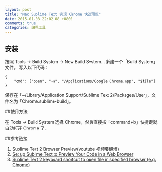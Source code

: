 ```yaml
---
layout: post
title: "Mac Sublime Text 实现 Chrome 快速预览"
date: 2015-01-08 22:02:08 +0800
comments: true
categories: 编程工具
---
```

## 安装

按照 Tools -> Build System -> New Build System... 新建一个「Build System」文件。
写入以下代码：

```
{
    "cmd": ["open", "-a", "/Applications/Google Chrome.app", "$file"]
}
```

保存在「~/Library/Application Support/Sublime Text 2/Packages/User」，文件名为「Chrome.sublime-build」。

##使用方法

在 Tools -> Build System 选择 Chrome，然后直接按「command+b」快捷键就自动打开 Chrome 了。

##参考链接
1. [Sublime Text 2 Browser Preview(youtube 视频要翻墙)](https://www.youtube.com/watch?v=u8ufaPD-AnQ)
2. [Set up Sublime Text to Preview Your Code in a Web Browser](http://www.granneman.com/webdev/editors/sublime-text/set-up-sublime-text-to-preview-your-code-in-a-web-browser/)
3. [Sublime Text 2 keyboard shortcut to open file in specified browser (e.g. Chrome)](http://stackoverflow.com/questions/8023879/sublime-text-2-keyboard-shortcut-to-open-file-in-specified-browser-e-g-chrome)